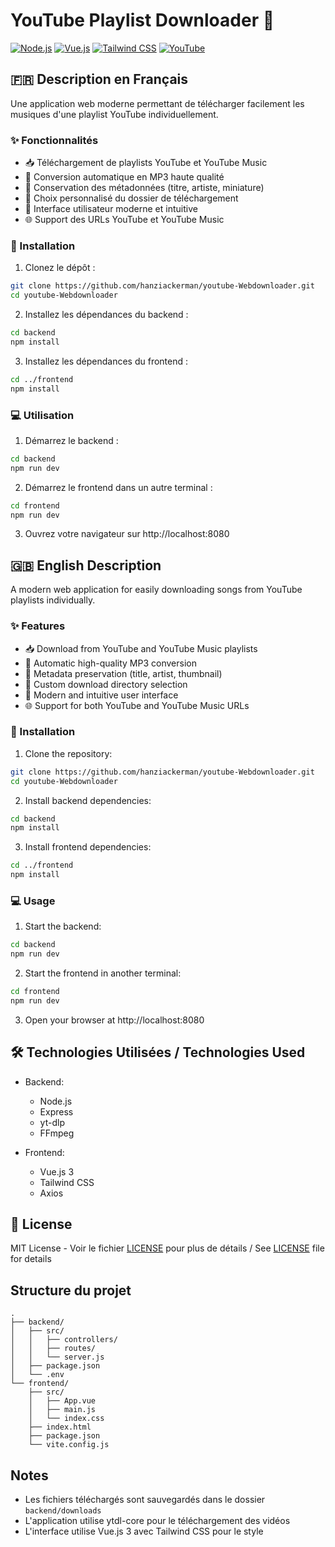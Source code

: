 # YouTube Playlist Downloader 🎵

[![Node.js](https://img.shields.io/badge/Node.js-43853D?style=for-the-badge&logo=node.js&logoColor=white)](https://nodejs.org/)
[![Vue.js](https://img.shields.io/badge/Vue.js-35495E?style=for-the-badge&logo=vue.js&logoColor=4FC08D)](https://vuejs.org/)
[![Tailwind CSS](https://img.shields.io/badge/Tailwind_CSS-38B2AC?style=for-the-badge&logo=tailwind-css&logoColor=white)](https://tailwindcss.com/)
[![YouTube](https://img.shields.io/badge/YouTube-FF0000?style=for-the-badge&logo=youtube&logoColor=white)](https://www.youtube.com/)

## 🇫🇷 Description en Français

Une application web moderne permettant de télécharger facilement les musiques d'une playlist YouTube individuellement.

### ✨ Fonctionnalités

- 📥 Téléchargement de playlists YouTube et YouTube Music
- 🎵 Conversion automatique en MP3 haute qualité
- 📝 Conservation des métadonnées (titre, artiste, miniature)
- 📁 Choix personnalisé du dossier de téléchargement
- 🎨 Interface utilisateur moderne et intuitive
- 🌐 Support des URLs YouTube et YouTube Music

### 🚀 Installation

1. Clonez le dépôt :
```bash
git clone https://github.com/hanziackerman/youtube-Webdownloader.git
cd youtube-Webdownloader
```

2. Installez les dépendances du backend :
```bash
cd backend
npm install
```

3. Installez les dépendances du frontend :
```bash
cd ../frontend
npm install
```

### 💻 Utilisation

1. Démarrez le backend :
```bash
cd backend
npm run dev
```

2. Démarrez le frontend dans un autre terminal :
```bash
cd frontend
npm run dev
```

3. Ouvrez votre navigateur sur http://localhost:8080

## 🇬🇧 English Description

A modern web application for easily downloading songs from YouTube playlists individually.

### ✨ Features

- 📥 Download from YouTube and YouTube Music playlists
- 🎵 Automatic high-quality MP3 conversion
- 📝 Metadata preservation (title, artist, thumbnail)
- 📁 Custom download directory selection
- 🎨 Modern and intuitive user interface
- 🌐 Support for both YouTube and YouTube Music URLs

### 🚀 Installation

1. Clone the repository:
```bash
git clone https://github.com/hanziackerman/youtube-Webdownloader.git
cd youtube-Webdownloader
```

2. Install backend dependencies:
```bash
cd backend
npm install
```

3. Install frontend dependencies:
```bash
cd ../frontend
npm install
```

### 💻 Usage

1. Start the backend:
```bash
cd backend
npm run dev
```

2. Start the frontend in another terminal:
```bash
cd frontend
npm run dev
```

3. Open your browser at http://localhost:8080

## 🛠️ Technologies Utilisées / Technologies Used

- Backend:
  - Node.js
  - Express
  - yt-dlp
  - FFmpeg

- Frontend:
  - Vue.js 3
  - Tailwind CSS
  - Axios

## 📝 License

MIT License - Voir le fichier [LICENSE](LICENSE) pour plus de détails / See [LICENSE](LICENSE) file for details

## Structure du projet

```
.
├── backend/
│   ├── src/
│   │   ├── controllers/
│   │   ├── routes/
│   │   └── server.js
│   ├── package.json
│   └── .env
└── frontend/
    ├── src/
    │   ├── App.vue
    │   ├── main.js
    │   └── index.css
    ├── index.html
    ├── package.json
    └── vite.config.js
```

## Notes

- Les fichiers téléchargés sont sauvegardés dans le dossier `backend/downloads`
- L'application utilise ytdl-core pour le téléchargement des vidéos
- L'interface utilise Vue.js 3 avec Tailwind CSS pour le style 